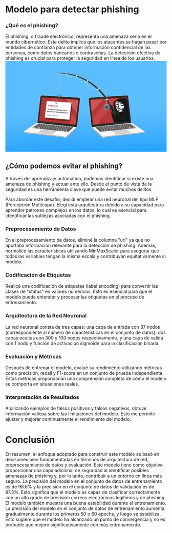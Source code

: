 # Modelo para detectar phishing

### ¿Qué es el phishing? 
El phishing, o fraude electrónico, representa una amenaza seria en el mundo cibernético. Este delito implica que los atacantes se hagan pasar por entidades
de confianza para obtener información confidencial de las personas, como datos bancarios o contraseñas. La detección efectiva de phishing es crucial para proteger la seguridad en línea de los usuarios.
![Imagen sobre phishing](https://github.com/lorenrave/Phishing_detection_model/blob/main/src/phishing_.jpg)

## ¿Cómo podemos evitar el phishing?
A través del aprendizaje automático, podemos identificar si existe una amenaza de phishing y actuar ante ello. Desde el punto de vista de la seguridad es una herramienta clave que puede evitar muchos delitos.

Para abordar este desafío, decidí emplear una red neuronal del tipo MLP (Perceptrón Multicapa). 
Elegí esta arquitectura debido a su capacidad para aprender patrones complejos en los datos, lo cual es esencial para identificar las sutilezas asociadas con el phishing.

### Preprocesamiento de Datos
En el preprocesamiento de datos, eliminé la columna "url" ya que no aportaba información relevante para la detección de phishing. Además, normalicé las características 
utilizando MinMaxScaler para asegurar que todas las variables tengan la misma escala y contribuyan equitativamente al modelo.

### Codificación de Etiquetas
Realicé una codificación de etiquetas (label encoding) para convertir las clases de "status" en valores numéricos. Esto es esencial para que el modelo pueda entender y procesar las etiquetas en el proceso de entrenamiento.

### Arquitectura de la Red Neuronal
La red neuronal consta de tres capas: una capa de entrada con 87 nodos (correspondiente al número de características en el conjunto de datos), 
dos capas ocultas con 300 y 100 nodos respectivamente, y una capa de salida con 1 nodo y función de activación sigmoide para la clasificación binaria.

### Evaluación y Métricas
Después de entrenar el modelo, evalué su rendimiento utilizando métricas como precisión, recall y F1-score en un conjunto de prueba independiente. Estas métricas proporcionan una comprensión completa de cómo el modelo se comporta en situaciones reales.

### Interpretación de Resultados
Analizando ejemplos de falsos positivos y falsos negativos, obtuve información valiosa sobre las limitaciones del modelo. Esto me permite ajustar y mejorar continuamente el rendimiento del modelo.

# Conclusión
En resumen, el enfoque adoptado para construir este modelo se basó en decisiones bien fundamentadas en términos de arquitectura de red, preprocesamiento de datos y evaluación. Este modelo tiene como objetivo proporcionar
una capa adicional de seguridad al identificar posibles amenazas de phishing y, por lo tanto, contribuir a un entorno en línea más seguro.
La precisión del modelo en el conjunto de datos de entrenamiento es de 98.6% y la precisión en el conjunto de datos de validación es de 97.3%. Esto significa que el modelo es capaz de clasificar correctamente con un alto grado de precisión correos electrónicos legítimos y de phishing. El modelo también muestra una buena estabilidad durante el entrenamiento. La precisión del modelo en el conjunto de datos de entrenamiento aumenta gradualmente durante los primeros 50 o 60 epochs, y luego se estabiliza. Esto sugiere que el modelo ha alcanzado un punto de convergencia y no es probable que mejore significativamente con más entrenamiento.
